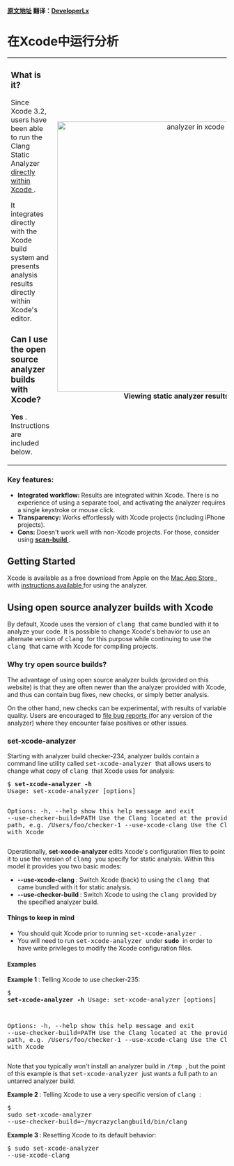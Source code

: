 #### [原文地址](http://clang-analyzer.llvm.org/xcode.html) 翻译：[DeveloperLx](http://weibo.com/DeveloperLx)

<div id="content">
    <h1>
    	在Xcode中运行分析
    </h1>
    <table style="margin-top:0px" width="100%" border="0" cellpadding="0px"
    cellspacing="0">
        <tbody>
            <tr>
                <td>
                    <h3>
                        What is it?
                    </h3>
                    <p>
                        Since Xcode 3.2, users have been able to run the Clang Static Analyzer
                        <a href="https://developer.apple.com/library/ios/recipes/xcode_help-source_editor/chapters/Analyze.html#//apple_ref/doc/uid/TP40009975-CH4-SW1">
                            directly within Xcode
                        </a>
                        .
                    </p>
                    <p>
                        It integrates directly with the Xcode build system and presents analysis
                        results directly within Xcode's editor.
                    </p>
                    <h3>
                        Can I use the open source analyzer builds with Xcode?
                    </h3>
                    <p>
                        <b>
                            Yes
                        </b>
                        . Instructions are included below.
                    </p>
                </td>
                <td style="padding-left:10px; text-align:center">
                    <a href="http://clang-analyzer.llvm.org/images/analyzer_xcode.png">
                        <img src="http://clang-analyzer.llvm.org/images/analyzer_xcode.png" width="620px" alt="analyzer in xcode">
                    </a>
                    <br>
                    <b>
                        Viewing static analyzer results in Xcode
                    </b>
                </td>
            </tr>
        </tbody>
    </table>
    <h3>
        Key features:
    </h3>
    <ul>
        <li>
            <b>
                Integrated workflow:
            </b>
            Results are integrated within Xcode. There is no experience of using a
            separate tool, and activating the analyzer requires a single keystroke
            or mouse click.
        </li>
        <li>
            <b>
                Transparency:
            </b>
            Works effortlessly with Xcode projects (including iPhone projects).
        </li>
        <li>
            <b>
                Cons:
            </b>
            Doesn't work well with non-Xcode projects. For those, consider using
            <a href="http://clang-analyzer.llvm.org/scan-build.html">
                <b>
                    scan-build
                </b>
            </a>
            .
        </li>
    </ul>
    <h2>
        Getting Started
    </h2>
    <p>
        Xcode is available as a free download from Apple on the
        <a href="https://itunes.apple.com/us/app/xcode/id497799835?mt=12">
            Mac App Store
        </a>
        , with
        <a href="https://developer.apple.com/library/ios/recipes/xcode_help-source_editor/chapters/Analyze.html#//apple_ref/doc/uid/TP40009975-CH4-SW1">
            instructions available
        </a>
        for using the analyzer.
    </p>
    <h2>
        Using open source analyzer builds with Xcode
    </h2>
    <p>
        By default, Xcode uses the version of
        <tt>
            clang
        </tt>
        that came bundled with it to analyze your code. It is possible to change
        Xcode's behavior to use an alternate version of
        <tt>
            clang
        </tt>
        for this purpose while continuing to use the
        <tt>
            clang
        </tt>
        that came with Xcode for compiling projects.
    </p>
    <h3>
        Why try open source builds?
    </h3>
    <p>
        The advantage of using open source analyzer builds (provided on this website)
        is that they are often newer than the analyzer provided with Xcode, and
        thus can contain bug fixes, new checks, or simply better analysis.
    </p>
    <p>
        On the other hand, new checks can be experimental, with results of variable
        quality. Users are encouraged to
        <a href="http://clang-analyzer.llvm.org/filing_bugs.html">
            file bug reports
        </a>
        (for any version of the analyzer) where they encounter false positives
        or other issues.
    </p>
    <h3>
        set-xcode-analyzer
    </h3>
    <p>
        Starting with analyzer build checker-234, analyzer builds contain a command
        line utility called
        <tt>
            set-xcode-analyzer
        </tt>
        that allows users to change what copy of
        <tt>
            clang
        </tt>
        that Xcode uses for analysis:
    </p>
    <pre class="code_example">$ <b>set-xcode-analyzer -h</b>
Usage: set-xcode-analyzer [options]

Options:
  -h, --help            show this help message and exit
  --use-checker-build=PATH
                        Use the Clang located at the provided absolute path,
                        e.g. /Users/foo/checker-1
  --use-xcode-clang     Use the Clang bundled with Xcode
</pre>
    <p>
        Operationally,
        <b>
            set-xcode-analyzer
        </b>
        edits Xcode's configuration files to point it to use the version of
        <tt>
            clang
        </tt>
        you specify for static analysis. Within this model it provides you two
        basic modes:
    </p>
    <ul>
        <li>
            <b>
                --use-xcode-clang
            </b>
            : Switch Xcode (back) to using the
            <tt>
                clang
            </tt>
            that came bundled with it for static analysis.
        </li>
        <li>
            <b>
                --use-checker-build
            </b>
            : Switch Xcode to using the
            <tt>
                clang
            </tt>
            provided by the specified analyzer build.
        </li>
    </ul>
    <h4>
        Things to keep in mind
    </h4>
    <ul>
        <li>
            You should quit Xcode prior to running
            <tt>
                set-xcode-analyzer
            </tt>
            .
        </li>
        <li>
            You will need to run
            <tt>
                set-xcode-analyzer
            </tt>
            under
            <b>
                <tt>
                    sudo
                </tt>
            </b>
            in order to have write privileges to modify the Xcode configuration files.
        </li>
    </ul>
    <h4>
        Examples
    </h4>
    <p>
        <b>
            Example 1
        </b>
        : Telling Xcode to use checker-235:
    </p>
    <pre class="code_example">$ <b>set-xcode-analyzer -h</b>
Usage: set-xcode-analyzer [options]

Options:
  -h, --help            show this help message and exit
  --use-checker-build=PATH
                        Use the Clang located at the provided absolute path,
                        e.g. /Users/foo/checker-1
  --use-xcode-clang     Use the Clang bundled with Xcode
</pre>
    <p>
        Note that you typically won't install an analyzer build in
        <tt>
            /tmp
        </tt>
        , but the point of this example is that
        <tt>
            set-xcode-analyzer
        </tt>
        just wants a full path to an untarred analyzer build.
    </p>
    <p>
        <b>
            Example 2
        </b>
        : Telling Xcode to use a very specific version of
        <tt>
            clang
        </tt>
        :
    </p>
    <pre class="code_example">$ sudo set-xcode-analyzer --use-checker-build=~/mycrazyclangbuild/bin/clang
</pre>
    <p>
        <b>
            Example 3
        </b>
        : Resetting Xcode to its default behavior:
    </p>
    <pre class="code_example">$ sudo set-xcode-analyzer --use-xcode-clang</pre>
</div>